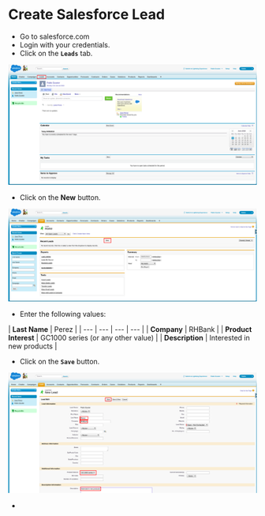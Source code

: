 # Create Salesforce Lead

* Go to salesforce.com
* Login with your credentials.
* Click on the **`Leads`** tab.

![](../../.gitbook/assets/image%20%2869%29.png)

* Click on the **New** button.

![](../../.gitbook/assets/image%20%28160%29.png)

* Enter the following values:

| **Last Name** | Perez |
| --- | --- | --- | --- |
| **Company** | RHBank |
| **Product Interest** | GC1000 series \(or any other value\) |
| **Description** | Interested in new products |

* Click on the **`Save`** button.

![](../../.gitbook/assets/image%20%2815%29.png)

* 
